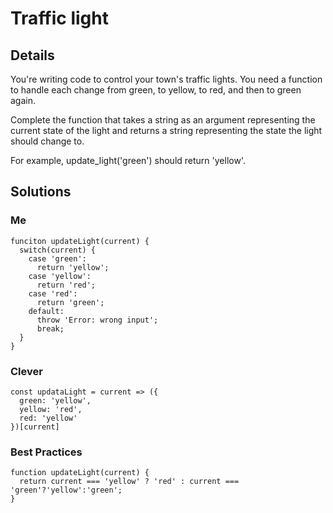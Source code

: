 # Traffic light

## Details

You're writing code to control your town's traffic lights. You need a function to handle each change from green, to yellow, to red, and then to green again.

Complete the function that takes a string as an argument representing the current state of the light and returns a string representing the state the light should change to.

For example, update_light('green') should return 'yellow'.

## Solutions

### Me

```
funciton updateLight(current) {
  switch(current) {
    case 'green':
      return 'yellow';
    case 'yellow':
      return 'red';
    case 'red':
      return 'green';
    default:
      throw 'Error: wrong input';
      break;
  }
}
```

### Clever

```
const updataLight = current => ({
  green: 'yellow',
  yellow: 'red',
  red: 'yellow'
})[current]
```

### Best Practices

```
function updateLight(current) {
  return current === 'yellow' ? 'red' : current === 'green'?'yellow':'green';
}
```
